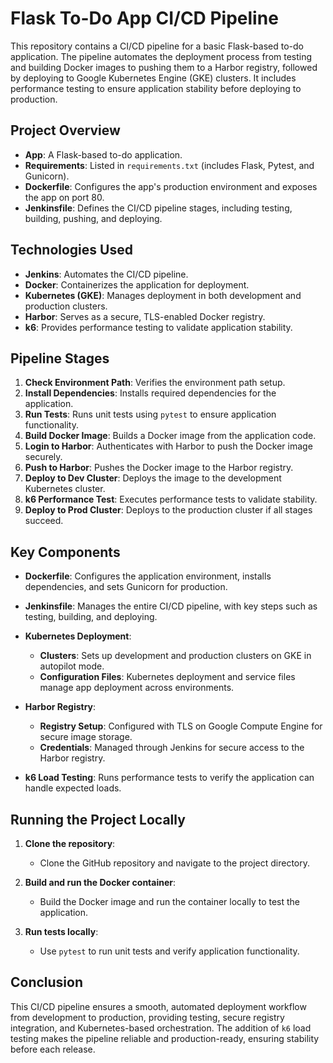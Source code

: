 # Flask To-Do App CI/CD Pipeline

This repository contains a CI/CD pipeline for a basic Flask-based to-do application. The pipeline automates the deployment process from testing and building Docker images to pushing them to a Harbor registry, followed by deploying to Google Kubernetes Engine (GKE) clusters. It includes performance testing to ensure application stability before deploying to production.

## Project Overview

- **App**: A Flask-based to-do application.
- **Requirements**: Listed in `requirements.txt` (includes Flask, Pytest, and Gunicorn).
- **Dockerfile**: Configures the app's production environment and exposes the app on port 80.
- **Jenkinsfile**: Defines the CI/CD pipeline stages, including testing, building, pushing, and deploying.
  
## Technologies Used

- **Jenkins**: Automates the CI/CD pipeline.
- **Docker**: Containerizes the application for deployment.
- **Kubernetes (GKE)**: Manages deployment in both development and production clusters.
- **Harbor**: Serves as a secure, TLS-enabled Docker registry.
- **k6**: Provides performance testing to validate application stability.

## Pipeline Stages

1. **Check Environment Path**: Verifies the environment path setup.
2. **Install Dependencies**: Installs required dependencies for the application.
3. **Run Tests**: Runs unit tests using `pytest` to ensure application functionality.
4. **Build Docker Image**: Builds a Docker image from the application code.
5. **Login to Harbor**: Authenticates with Harbor to push the Docker image securely.
6. **Push to Harbor**: Pushes the Docker image to the Harbor registry.
7. **Deploy to Dev Cluster**: Deploys the image to the development Kubernetes cluster.
8. **k6 Performance Test**: Executes performance tests to validate stability.
9. **Deploy to Prod Cluster**: Deploys to the production cluster if all stages succeed.

## Key Components

- **Dockerfile**: Configures the application environment, installs dependencies, and sets Gunicorn for production.
- **Jenkinsfile**: Manages the entire CI/CD pipeline, with key steps such as testing, building, and deploying.
- **Kubernetes Deployment**: 
  - **Clusters**: Sets up development and production clusters on GKE in autopilot mode.
  - **Configuration Files**: Kubernetes deployment and service files manage app deployment across environments.

- **Harbor Registry**: 
  - **Registry Setup**: Configured with TLS on Google Compute Engine for secure image storage.
  - **Credentials**: Managed through Jenkins for secure access to the Harbor registry.

- **k6 Load Testing**: Runs performance tests to verify the application can handle expected loads.

## Running the Project Locally

1. **Clone the repository**:
    - Clone the GitHub repository and navigate to the project directory.
  
2. **Build and run the Docker container**:
    - Build the Docker image and run the container locally to test the application.

3. **Run tests locally**:
    - Use `pytest` to run unit tests and verify application functionality.

## Conclusion

This CI/CD pipeline ensures a smooth, automated deployment workflow from development to production, providing testing, secure registry integration, and Kubernetes-based orchestration. The addition of `k6` load testing makes the pipeline reliable and production-ready, ensuring stability before each release.

